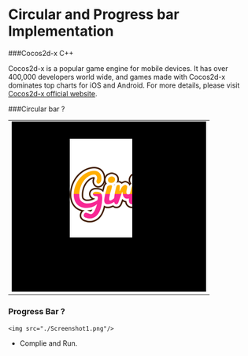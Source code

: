 Circular and Progress bar Implementation
==========================================


###Cocos2d-x C++

Cocos2d-x is a popular game engine for mobile devices. It has over 400,000 developers world wide, and games made with Cocos2d-x dominates top charts for iOS and Android. For more details, please visit [Cocos2d-x official website](http://www.cocos2d-x.org/).

###Circular bar ?
	
<table>
<tr>
<td><img src="./Screenshot1.png"/></td>
</tr>
</table>

### Progress Bar ?
	<img src="./Screenshot1.png"/>

* Complie and Run.
